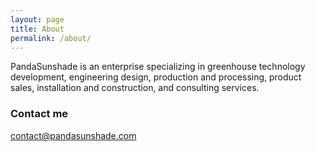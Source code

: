 ```yaml
---
layout: page
title: About
permalink: /about/
---
```


PandaSunshade is an enterprise specializing in greenhouse technology development, engineering design, production and processing, product sales, installation and construction, and consulting services.

### Contact me

[contact@pandasunshade.com](mailto:contact@pandasunshade.com)

